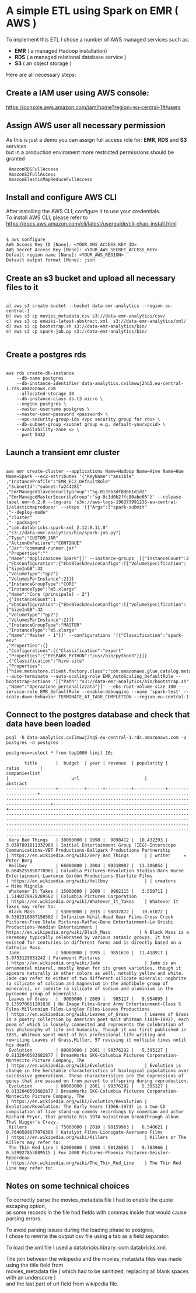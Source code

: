 # A simple ETL using Spark on EMR ( AWS )

To implement this ETL I chose a number of AWS managed services such as: 

* **EMR** ( a managed Hadoop installation) 
* **RDS** ( a managed relational database service ) 
* **S3**  ( an object storage ) 

Here are all necessary steps:


## Create a IAM user using AWS console: 
https://console.aws.amazon.com/iam/home?region=eu-central-1#/users


## Assign AWS user all necessary permission
As this is just a demo you can assign full access role for: **EMR**, **RDS** and **S3** services \
but in a production enviroment more restricted permissions should be granted

```shell
 AmazonRDSFullAccess
 AmazonS3FullAccess
 AmazonElasticMapReduceFullAccess

```

## Install and configure AWS CLI
After installing the AWS CLI, 
configure it to use your credentials.\
To install AWS CLI, please refer to https://docs.aws.amazon.com/cli/latest/userguide/cli-chap-install.html

```shell

$ aws configure
AWS Access Key ID [None]: <YOUR_AWS_ACCESS_KEY_ID>
AWS Secret Access Key [None]: <YOUR_AWS_SECRET_ACCESS_KEY>
Default region name [None]: <YOUR_AWS_REGION>
Default output format [None]: json

```


## Create an s3 bucket and upload all necessary files to it

```shell

a) aws s3 create-bucket --bucket data-emr-analytics --region eu-central-1
b) aws s3 cp movies_metadata.csv s3://data-emr-analytics/csv/ 
c) aws s3 cp enwiki-latest-abstract.xml  s3://data-emr-analytics/xml/
d) aws s3 cp bootstrap.sh s3://data-emr-analytics/bin/
e) aws s3 cp spark-job.py s3://data-emr-analytics/bin/


```


## Create a postgres rds 

```shell

aws rds create-db-instance
    --db-name postgres
    --db-instance-identifier data-analytics.cvilmwwj2hq5.eu-central-1.rds.amazonaws.com
    --allocated-storage 30
    --db-instance-class db.t3.micro \
    --engine postgres \
    --master-username postgres \
    --master-user-password <password> \
    --vpc-security-group-ids <vpc security group for rds> \
    --db-subnet-group <subnet group e.g. default-yourvpcid> \
    --availability-zone <> \
    --port 5432
```

## Launch  a transient emr cluster

```shell

aws emr create-cluster --applications Name=Hadoop Name=Hive Name=Hue Name=Spark --ec2-attributes '{"KeyName":"ansible"
,"InstanceProfile":"EMR_EC2_DefaultRole"
,"SubnetId":"subnet-fa244281"
,"EmrManagedSlaveSecurityGroup":"sg-0135b3df8d661d1d2"
,"EmrManagedMasterSecurityGroup":"sg-0c1d0b2ffc80abe05"}' --release-label emr-6.2.0 --log-uri 's3n://aws-logs-198373991235-eu-central-1/elasticmapreduce/' --steps '[{"Args":["spark-submit"
,"--deploy-mode"
,"cluster"
,"--packages"
,"com.databricks:spark-xml_2.12:0.11.0"
,"s3://data-emr-analytics/bin/spark-job.py"]
,"Type":"CUSTOM_JAR"
,"ActionOnFailure":"CONTINUE"
,"Jar":"command-runner.jar"
,"Properties":""
,"Name":"Applicazione Spark"}]' --instance-groups '[{"InstanceCount":2
,"EbsConfiguration":{"EbsBlockDeviceConfigs":[{"VolumeSpecification":{"SizeInGB":32
,"VolumeType":"gp2"}
,"VolumesPerInstance":2}]}
,"InstanceGroupType":"CORE"
,"InstanceType":"m5.xlarge"
,"Name":"Core (principale) - 2"}
,{"InstanceCount":1
,"EbsConfiguration":{"EbsBlockDeviceConfigs":[{"VolumeSpecification":{"SizeInGB":32
,"VolumeType":"gp2"}
,"VolumesPerInstance":2}]}
,"InstanceGroupType":"MASTER"
,"InstanceType":"m5.xlarge"
,"Name":"Master - 1"}]' --configurations '[{"Classification":"spark-env"
,"Properties":{}
,"Configurations":[{"Classification":"export"
,"Properties":{"PYSPARK_PYTHON":"/usr/bin/python3"}}]}
,{"Classification":"hive-site"
,"Properties":{"hive.metastore.client.factory.class":"com.amazonaws.glue.catalog.metastore.AWSGlueDataCatalogHiveClientFactory"}}]' --auto-terminate --auto-scaling-role EMR_AutoScaling_DefaultRole --bootstrap-actions '[{"Path":"s3://data-emr-analytics/bin/bootstrap.sh"
,"Name":"Operazione personalizzata"}]' --ebs-root-volume-size 100 --service-role EMR_DefaultRole --enable-debugging --name 'spark-test' --scale-down-behavior TERMINATE_AT_TASK_COMPLETION --region eu-central-1

```


## Connect to the postgres database and check that data have been loaded


```shell
psql -h data-analytics.cvilmwwj2hq5.eu-central-1.rds.amazonaws.com -U postgres -d postgres

postgres=>select * from top1000 limit 10;

       title       |  budget  | year | revenue  | popularity |       ratio        |                                                                 companieslist                                                                  |                        url                         |                                                                                                                                                                                        abstract                                           
-------------------+----------+------+----------+------------+--------------------+------------------------------------------------------------------------------------------------------------------------------------------------+----------------------------------------------------+----------------------------------------------------------------------------------------------------------------------------------------------------------------------------------------------------------------------------------------------------------------------------------------------------------------------------------------------------------------------------------------
 Very Bad Things   | 30000000 | 1998 |  9898412 |  10.432293 | 3.0307891811332968 | Initial Entertainment Group (IEG)-Interscope Communications-VBT Productions-Ballpark Productions Partnership                                   | https://en.wikipedia.org/wiki/Very_Bad_Things      | | writer     = Peter Berg
 Hellboy           | 66000000 | 2004 | 99318987 |  13.206854 | 0.6645255050778961 | Columbia Pictures-Revolution Studios-Dark Horse Entertainment-Lawrence Gordon Productions-Starlite Films                                       | https://en.wikipedia.org/wiki/Hellboy              | | creators       = Mike Mignola
 Whatever It Takes | 15000000 | 2000 |  9902115 |   3.550711 | 1.5148278928289562 | Columbia Pictures Corporation                                                                                                                  | https://en.wikipedia.org/wiki/Whatever_It_Takes    | Whatever It Takes may refer to:
 Black Mass        | 53000000 | 2015 | 98837872 |   10.61072 | 0.5362316987156502 | Infinitum Nihil-Head Gear Films-Cross Creek Pictures-Free State Pictures-RatPac-Dune Entertainment-Le Grisbi Productions-Vendian Entertainment | https://en.wikipedia.org/wiki/Black_Mass           | A Black Mass is a ceremony typically celebrated by various satanic groups. It has existed for centuries in different forms and is directly based on a Catholic Mass.
 Jade              | 50000000 | 1995 |  9851610 |  11.418917 |    5.0753125631242 | Paramount Pictures                                                                                                                             | https://en.wikipedia.org/wiki/Jade                 | Jade is an ornamental mineral, mostly known for its green varieties, though it appears naturally in other colors as well, notably yellow and white. Jade can refer to either of two different silicate minerals: nephrite (a silicate of calcium and magnesium in the amphibole group of minerals), or jadeite (a silicate of sodium and aluminium in the pyroxene group of minerals).
 Leaves of Grass   |  9000000 | 2009 |   985117 |   9.954095 |  9.135970651201838 | Nu Image Films-Grand Army Entertainment-Class 5 Films-Millennium Films-Langley Films-Leaves Productions                                        | https://en.wikipedia.org/wiki/Leaves_of_Grass      | Leaves of Grass is a poetry collection by American poet Walt Whitman (1819–1892), each poem of which is loosely connected and represents the celebration of his philosophy of life and humanity. Though it was first published in 1855, Whitman spent most of his professional life writing and rewriting Leaves of Grass,Miller, 57 revising it multiple times until his death.
 Evolution         | 80000000 | 2001 | 98376292 |   5.395127 | 0.8132040593682877 | DreamWorks SKG-Columbia Pictures Corporation-Montecito Picture Company, The                                                                    | https://en.wikipedia.org/wiki/Evolution            | Evolution is change in the heritable characteristics of biological populations over successive generations. These characteristics are the expressions of genes that are passed on from parent to offspring during reproduction.
 Evolution         | 80000000 | 2001 | 98376292 |   5.395127 | 0.8132040593682877 | DreamWorks SKG-Columbia Pictures Corporation-Montecito Picture Company, The                                                                    | https://en.wikipedia.org/wiki/Evolution/Revolution | Evolution/Revolution: The Early Years (1966–1974) is a two-CD compilation of live stand-up comedy recordings by comedian and actor Richard Pryor, that predate his 1974 mainstream breakthrough album That Nigger's Crazy.
 Killers           | 75000000 | 2010 | 98159963 |   6.540621 | 0.7640589677076386 | Katalyst Films-Lionsgate-Aversano Films                                                                                                        | https://en.wikipedia.org/wiki/Killers              | Killers or The Killers may refer to:
 The Thin Red Line | 52000000 | 1998 | 98126565 |   9.783966 |  0.529927853889515 | Fox 2000 Pictures-Phoenix Pictures-Geisler-Roberdeau                                                                                           | https://en.wikipedia.org/wiki/The_Thin_Red_Line    | The Thin Red Line may refer to:
```

## Notes on some technical choices

To correctly parse the movies_metadata file I had to enable the quote escaping option,\
as some records in the file had fields with commas inside that would cause parsing errors. 

To avoid parsing issues during the loading phase to postgres, \
I chose to rewrite the output csv file using a tab as a field separator. 

To load the xml file I used a databricks library: com.databricks.xml. 

The join between the wikipedia and the movies_metadata files was made using the title field from \
movies_metadata file ( which had to be sanitized, replacing all blank spaces with an underscore ) \
and the last part of url field from wikipedia file.
